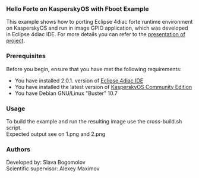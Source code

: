 ### Hello Forte on KasperskyOS with Fboot Example
This example shows how to porting Eclipse 4diac forte runtime environment on KasperskyOS and run in image GPIO application, which was developed in Eclipse 4diac IDE. For more details you can refer to the [presentation of project](https://docs.google.com/presentation/d/1xKnj1wx5djEacVkbClMXY-Ucyd0iqwwthQUvjdlitfc/edit?usp=sharing).

### Prerequisites
Before you begin, ensure that you have met the following requirements:
- You have installed 2.0.1. version of [Eclipse 4diac IDE](https://www.eclipse.org/4diac/en_dow.php) 
- You have installed the latest version of [KasperskyOS Community Edition](https://os.kaspersky.com/development/download/)
- You have Debian GNU/Linux "Buster" 10.7

### Usage
To build the example and run the resulting image use the cross-build.sh script.  
Expected output see on 1.png and 2.png

### Authors
Developed by: Slava Bogomolov  
Scientific supervisor: Alexey Maximov
